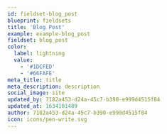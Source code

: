 ```yaml
---
id: fieldset-blog_post
blueprint: fieldsets
title: 'Blog Post'
example: example-blog_post
fieldset: blog_post
color:
  label: lightning
  value:
    - '#1DCFED'
    - '#66FAFE'
meta_title: title
meta_description: description
social_image: site
updated_by: 7182a453-d24a-45c7-b390-e999d4515f84
updated_at: 1634101489
author: 7182a453-d24a-45c7-b390-e999d4515f84
icon: icons/pen-write.svg
---
```

